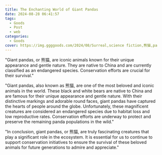 ```yaml
---
title: The Enchanting World of Giant Pandas
date: 2024-08-28 06:41:57
tags:
  - Goods
  - Post
  - web
categories:
  - Goods
cover: https://img.ggggoods.com/2024/08/Surreal,science fiction,熊猫,panda,technology,tech,diagrams,renderings,colors_20240830_00001_.png
---
```


"Giant pandas, or 熊猫, are iconic animals known for their unique appearance and gentle nature. They are native to China and are currently classified as an endangered species. Conservation efforts are crucial for their survival."

"Giant pandas, also known as 熊猫, are one of the most beloved and iconic animals in the world. These black and white bears are native to China and are famous for their unique appearance and gentle nature. With their distinctive markings and adorable round faces, giant pandas have captured the hearts of people around the globe. Unfortunately, these magnificent creatures are considered an endangered species due to habitat loss and low reproductive rates. Conservation efforts are underway to protect and preserve the remaining panda populations in the wild."

"In conclusion, giant pandas, or 熊猫, are truly fascinating creatures that play a significant role in the ecosystem. It is essential for us to continue to support conservation initiatives to ensure the survival of these beloved animals for future generations to admire and appreciate."

